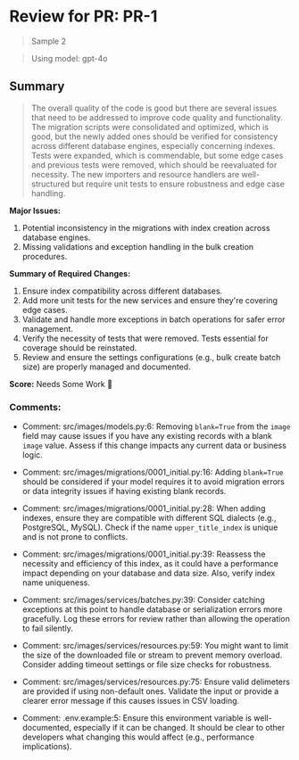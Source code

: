 # Review for PR: PR-1

> Sample 2

> Using model: gpt-4o

## Summary

> The overall quality of the code is good but there are several issues that need to be addressed to improve code quality and functionality. The migration scripts were consolidated and optimized, which is good, but the newly added ones should be verified for consistency across different database engines, especially concerning indexes. Tests were expanded, which is commendable, but some edge cases and previous tests were removed, which should be reevaluated for necessity. The new importers and resource handlers are well-structured but require unit tests to ensure robustness and edge case handling.

**Major Issues:**
1. Potential inconsistency in the migrations with index creation across database engines.
2. Missing validations and exception handling in the bulk creation procedures.

**Summary of Required Changes:**
1. Ensure index compatibility across different databases.
2. Add more unit tests for the new services and ensure they're covering edge cases.
3. Validate and handle more exceptions in batch operations for safer error management.
4. Verify the necessity of tests that were removed. Tests essential for coverage should be reinstated.
5. Review and ensure the settings configurations (e.g., bulk create batch size) are properly managed and documented.

**Score:** Needs Some Work 🔧

### Comments:

- Comment: src/images/models.py:6: Removing `blank=True` from the `image` field may cause issues if you have any existing records with a blank `image` value. Assess if this change impacts any current data or business logic.

- Comment: src/images/migrations/0001_initial.py:16: Adding `blank=True` should be considered if your model requires it to avoid migration errors or data integrity issues if having existing blank records.

- Comment: src/images/migrations/0001_initial.py:28: When adding indexes, ensure they are compatible with different SQL dialects (e.g., PostgreSQL, MySQL). Check if the name `upper_title_index` is unique and is not prone to conflicts.

- Comment: src/images/migrations/0001_initial.py:39: Reassess the necessity and efficiency of this index, as it could have a performance impact depending on your database and data size. Also, verify index name uniqueness.

- Comment: src/images/services/batches.py:39: Consider catching exceptions at this point to handle database or serialization errors more gracefully. Log these errors for review rather than allowing the operation to fail silently.

- Comment: src/images/services/resources.py:59: You might want to limit the size of the downloaded file or stream to prevent memory overload. Consider adding timeout settings or file size checks for robustness.

- Comment: src/images/services/resources.py:75: Ensure valid delimeters are provided if using non-default ones. Validate the input or provide a clearer error message if this causes issues in CSV loading.

- Comment: .env.example:5: Ensure this environment variable is well-documented, especially if it can be changed. It should be clear to other developers what changing this would affect (e.g., performance implications).